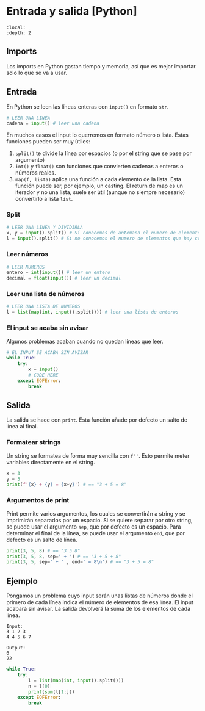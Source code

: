 # Entrada y salida [Python]

```{contents}
:local:
:depth: 2
```

## Imports

Los imports en Python gastan tiempo y memoria, así que es mejor importar solo lo que se va a usar.


## Entrada

En Python se leen las líneas enteras con `input()` en formato `str`.

``` py
# LEER UNA LINEA
cadena = input() # leer una cadena
```

En muchos casos el input lo querremos en formato número o lista.
Estas funciones pueden ser muy útiles:

1. `split()` te divide la línea por espacios (o por el string que se pase por argumento)
2. `int()` y `float()` son funciones que convierten cadenas a enteros o números reales.
3. `map(f, lista)` aplica una función a cada elemento de la lista. Esta función puede ser, por ejemplo, un casting. El return de map es un iterador y no una lista, suele ser útil (aunque no siempre necesario) convertirlo a lista `list`.


### Split

``` py
# LEER UNA LINEA Y DIVIDIRLA
x, y = input().split() # Si conocemos de antemano el numero de elementos que hay
l = input().split() # Si no conocemos el numero de elementos que hay creamos una lista
```

### Leer números

``` py
# LEER NUMEROS
entero = int(input()) # leer un entero
decimal = float(input()) # leer un decimal
```

### Leer una lista de números

``` py
# LEER UNA LISTA DE NUMEROS
l = list(map(int, input().split())) # leer una lista de enteros
```

### El input se acaba sin avisar

Algunos problemas acaban cuando no quedan líneas que leer.

``` py
# EL INPUT SE ACABA SIN AVISAR
while True:
    try:
        x = input()
        # CODE HERE
    except EOFError:
        break
```

## Salida

La salida se hace con `print`.
Esta función añade por defecto un salto de línea al final.

### Formatear strings

Un string se formatea de forma muy sencilla con `f''`.
Esto permite meter variables directamente en el string.

``` py
x = 3
y = 5
print(f'{x} + {y} = {x+y}') # == "3 + 5 = 8"
```

### Argumentos de print

Print permite varios argumentos, los cuales se convertirán a string y se imprimirán separados por un espacio.
Si se quiere separar por otro string, se puede usar el argumento `sep`, que por defecto es un espacio.
Para determinar el final de la línea, se puede usar el argumento `end`, que por defecto es un salto de línea.

``` py
print(3, 5, 8) # == "3 5 8"
print(3, 5, 8, sep=' + ') # == "3 + 5 + 8"
print(3, 5, sep=' + ' , end=' = 8\n') # == "3 + 5 = 8"
```


## Ejemplo

Pongamos un problema cuyo input serán unas listas de números donde el primero de cada línea indica el número de elementos de esa línea.
El input acabará sin avisar.
La salida devolverá la suma de los elementos de cada línea.

``` none
Input:
3 1 2 3
4 4 5 6 7
```

``` none
Output:
6
22
```

``` py
while True:
    try:
        l = list(map(int, input().split()))
        n = l[0]
        print(sum(l[1:]))
    except EOFError:
        break
```
